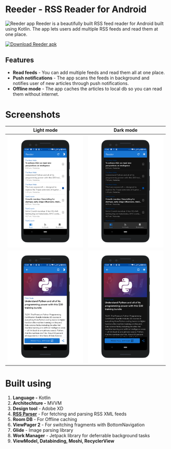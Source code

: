 # Reeder - RSS Reader for Android
![Reeder app](https://user-images.githubusercontent.com/16625975/129471771-ccbcb0e0-5785-46dd-b18d-7c5d3a5a8b46.png)
Reeder is a beautifully built RSS feed reader for Android built using Kotlin. The app lets users add multiple RSS feeds and read them at one place.

[![Download Reeder apk](https://img.shields.io/badge/Download%20APK-v1.0-brightgreen "Download Reeder apk")](https://github.com/Susheelkaram/Reeder/releases/download/v1.0/reeder.apk "Download Reeder apk")
## Features
- **Read feeds** - You can add multiple feeds and read them all at one place.
- **Push notifications** -  The app scans the feeds in background and notifies user of new articles through push notifications.
- **Offline mode** -  The app caches the articles to local db so you can read them without internet.

# Screenshots
| Light mode        | Dark mode          | 
| ------------- |:-------------:|
|     ![](https://raw.githubusercontent.com/Susheelkaram/Reeder/master/screenshots/reeder_1.png)      |    ![](https://raw.githubusercontent.com/Susheelkaram/Reeder/master/screenshots/reeder_dark_1.png) | 
|  ![](https://raw.githubusercontent.com/Susheelkaram/Reeder/master/screenshots/reeder_2.png)   |   ![](https://raw.githubusercontent.com/Susheelkaram/Reeder/master/screenshots/reeder_dark_2.png )| 

# Built using
1. **Language -** Kotlin
2. **Architechture -** MVVM
3. **Design tool** - Adobe XD
4. [**RSS Parser**](https://github.com/prof18/RSS-Parser "**RSS Parser**") - For fetching and parsing RSS XML feeds
5. **Room DB** - For Offline caching
6. **ViewPager 2**  - For switching fragments with BottomNavigation
7. **Glide** - Image parsing library
8. **Work Manager** - Jetpack library for deferrable background tasks
9. **ViewModel, Databinding, Moshi, RecyclerView**
